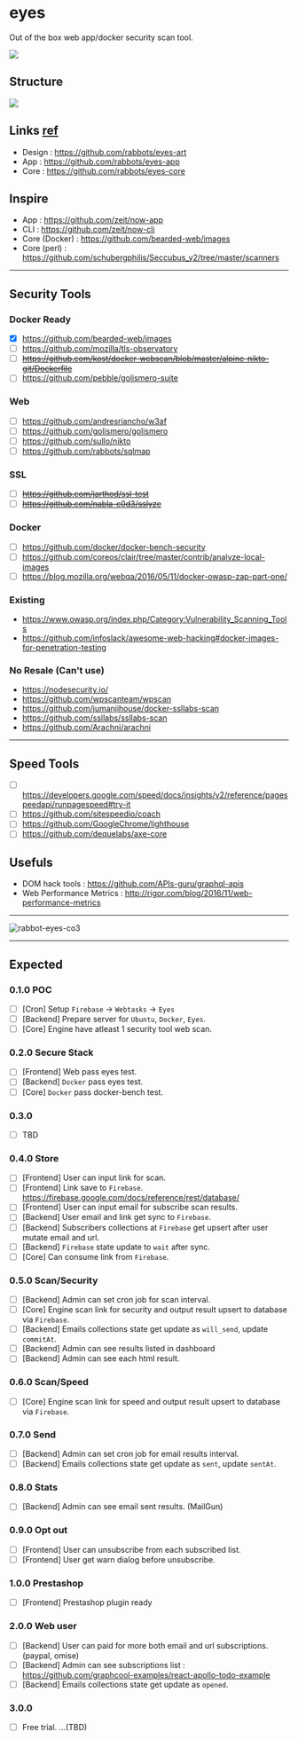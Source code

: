 # eyes
Out of the box web app/docker security scan tool.

![](https://raw.githubusercontent.com/rabbots/eyes-art/master/icons/eyes-256x256.png)

## Structure
![](https://raw.githubusercontent.com/rabbots/eyes-art/master/raw/rabbot-eyes-structure.png)

## Links [ref](https://github.com/rabbots?utf8=%E2%9C%93&q=eyes&type=&language=)
- Design : https://github.com/rabbots/eyes-art
- App : https://github.com/rabbots/eyes-app
- Core : https://github.com/rabbots/eyes-core

## Inspire
- App : https://github.com/zeit/now-app
- CLI : https://github.com/zeit/now-cli
- Core (Docker) : https://github.com/bearded-web/images
- Core (perl) : https://github.com/schubergphilis/Seccubus_v2/tree/master/scanners

- - -

## Security Tools
### Docker Ready
- [x] https://github.com/bearded-web/images
- [ ] https://github.com/mozilla/tls-observatory
- [ ] ~~https://github.com/kost/docker-webscan/blob/master/alpine-nikto-git/Dockerfile~~
- [ ] https://github.com/pebble/golismero-suite

### Web
- [ ] https://github.com/andresriancho/w3af
- [ ] https://github.com/golismero/golismero
- [ ] https://github.com/sullo/nikto
- [ ] https://github.com/rabbots/sqlmap

### SSL
- [ ] ~~https://github.com/jarthod/ssl-test~~
- [ ] ~~https://github.com/nabla-c0d3/sslyze~~

### Docker
- [ ] https://github.com/docker/docker-bench-security
- [ ] https://github.com/coreos/clair/tree/master/contrib/analyze-local-images
- [ ] https://blog.mozilla.org/webqa/2016/05/11/docker-owasp-zap-part-one/

### Existing
- https://www.owasp.org/index.php/Category:Vulnerability_Scanning_Tools
- https://github.com/infoslack/awesome-web-hacking#docker-images-for-penetration-testing

### No Resale (Can't use)
- https://nodesecurity.io/
- https://github.com/wpscanteam/wpscan
- https://github.com/jumanjihouse/docker-ssllabs-scan
- https://github.com/ssllabs/ssllabs-scan
- https://github.com/Arachni/arachni

- - -

## Speed Tools
- [ ] https://developers.google.com/speed/docs/insights/v2/reference/pagespeedapi/runpagespeed#try-it
- [ ] https://github.com/sitespeedio/coach
- [ ] https://github.com/GoogleChrome/lighthouse
- [ ] https://github.com/dequelabs/axe-core

## Usefuls
- DOM hack tools : https://github.com/APIs-guru/graphql-apis
- Web Performance Metrics : http://rigor.com/blog/2016/11/web-performance-metrics

- - -

![rabbot-eyes-co3](https://cloud.githubusercontent.com/assets/97060/22155626/ae647520-df62-11e6-8a8e-1e52bf025bf8.png)

- - -

## Expected

### 0.1.0 POC
- [ ] [Cron] Setup `Firebase` -> `Webtasks` -> `Eyes`
- [ ] [Backend] Prepare server for `Ubuntu`, `Docker`, `Eyes`.
- [ ] [Core] Engine have atleast 1 security tool web scan.

### 0.2.0 Secure Stack
- [ ] [Frontend] Web pass eyes test.
- [ ] [Backend] `Docker` pass eyes test.
- [ ] [Core] `Docker` pass docker-bench test.

### 0.3.0
- [ ] TBD

### 0.4.0 Store
- [ ] [Frontend] User can input link for scan.
- [ ] [Frontend] Link save to `Firebase`. https://firebase.google.com/docs/reference/rest/database/
- [ ] [Frontend] User can input email for subscribe scan results.
- [ ] [Backend] User email and link get sync to `Firebase`.
- [ ] [Backend] Subscribers collections at `Firebase` get upsert after user mutate email and url.
- [ ] [Backend] `Firebase` state update to `wait` after sync.
- [ ] [Core] Can consume link from `Firebase`.

### 0.5.0 Scan/Security
- [ ] [Backend] Admin can set cron job for scan interval.
- [ ] [Core] Engine scan link for security and output result upsert to database via `Firebase`.
- [ ] [Backend] Emails collections state get update as `will_send`, update `commitAt`.
- [ ] [Backend] Admin can see results listed in dashboard
- [ ] [Backend] Admin can see each html result.

### 0.6.0 Scan/Speed
- [ ] [Core] Engine scan link for speed and output result upsert to database via `Firebase`.

### 0.7.0 Send
- [ ] [Backend] Admin can set cron job for email results interval.
- [ ] [Backend] Emails collections state get update as `sent`, update `sentAt`.

### 0.8.0 Stats
- [ ] [Backend] Admin can see email sent results. (MailGun)

### 0.9.0 Opt out
- [ ] [Frontend] User can unsubscribe from each subscribed list.
- [ ] [Frontend] User get warn dialog before unsubscribe.

### 1.0.0 Prestashop
- [ ] [Frontend] Prestashop plugin ready

### 2.0.0 Web user
- [ ] [Backend] User can paid for more both email and url subscriptions. (paypal, omise)
- [ ] [Backend] Admin can see subscriptions list : https://github.com/graphcool-examples/react-apollo-todo-example
- [ ] [Backend] Emails collections state get update as `opened`.

### 3.0.0
- [ ] Free trial. ...(TBD)
